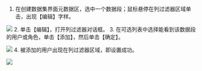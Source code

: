1. 在创建数据集界面元数据区，选中一个数据段；鼠标悬停在列过滤器区域单击，出现【编辑】字样。

 ![](https://main.qcloudimg.com/raw/2f4d4f2462fd5877fd318703cb7c5032.png)
2. 单击【编辑】，打开列过滤器对话框。
3. 在可选列表中选择能看到该数据段的用户或角色，单击【添加】，然后单击【确定】。

 ![](https://main.qcloudimg.com/raw/1be997016c8acdec9e11f706a18c3f94.png)
4. 被添加的用户出现在列过滤器区域，即设置成功。

 ![](https://main.qcloudimg.com/raw/ca4a288c568f089201a6cbd90192114f.png)
